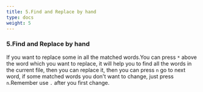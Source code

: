 ```yaml
---
title: 5.Find and Replace by hand
type: docs
weight: 5
---
```


### 5.Find and Replace by hand

If you want to replace some in all the matched words.You can press `*` above the word which you want to replace, it will help you to find all the words in the current file, then you can replace it, then you can press `n` go to next word, if some matched words you don't want to change, just press `n`.Remember use `.` after you first change.
